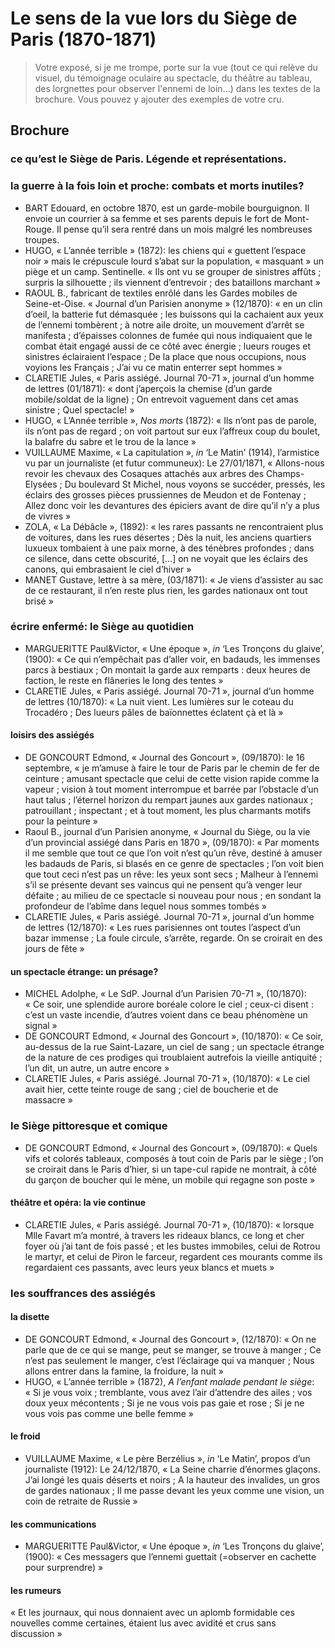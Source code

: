 # Le sens de la vue lors du Siège de Paris (1870-1871)
> Votre exposé, si je me trompe, porte sur la vue (tout ce qui relève du visuel, du témoignage oculaire au spectacle, du théâtre au tableau, des lorgnettes pour observer l'ennemi de loin...) dans les textes de la brochure. Vous pouvez y ajouter des exemples de votre cru.

## Brochure
### ce qu’est le Siège de Paris. Légende et représentations.
### la guerre à la fois loin et proche: combats et morts inutiles?
- BART Edouard, en octobre 1870, est un garde-mobile bourguignon. Il envoie un courrier à sa femme et ses parents depuis le fort de Mont-Rouge. Il pense qu’il sera rentré dans un mois malgré les nombreuses troupes.
- HUGO, « L’année terrible » (1872): les chiens qui « guettent l’espace noir » mais le crépuscule lourd s’abat sur la population, « masquant » un piège et un camp. Sentinelle. « Ils ont vu se grouper de sinistres affûts ; surpris la silhouette ; ils viennent d’entrevoir ; des bataillons marchant »
- RAOUL B., fabricant de textiles enrôlé dans les Gardes mobiles de Seine-et-Oise. « Journal d’un Parisien anonyme » (12/1870): « en un clin d’oeil, la batterie fut démasquée ; les buissons qui la cachaient aux yeux de l’ennemi tombèrent ; à notre aile droite, un mouvement d’arrêt se manifesta ; d’épaisses colonnes de fumée qui nous indiquaient que le combat était engagé aussi de ce côté avec énergie ; lueurs rouges et sinistres éclairaient l’espace ; De la place que nous occupions, nous voyions les Français ; J’ai vu ce matin enterrer sept hommes »
- CLARETIE Jules, « Paris assiégé. Journal 70-71 », journal d’un homme de lettres (01/1871): « dont j’aperçois la chemise (d’un garde mobile/soldat de la ligne) ; On entrevoit vaguement dans cet amas sinistre ; Quel spectacle! »
- HUGO, « L’Année terrible », _Nos morts_ (1872): « Ils n’ont pas de parole, ils n’ont pas de regard ; on voit partout sur eux l’affreux coup du boulet, la balafre du sabre et le trou de la lance »
- VUILLAUME Maxime, « La capitulation », _in_ ‘Le Matin’ (1914), l’armistice vu par un journaliste (et futur communeux): Le 27/01/1871, « Allons-nous revoir les chevaux des Cosaques attachés aux arbres des Champs-Elysées ; Du boulevard St Michel, nous voyons se succéder, pressés, les éclairs des grosses pièces prussiennes de Meudon et de Fontenay ; Allez donc voir les devantures des épiciers avant de dire qu’il n’y a plus de vivres »
- ZOLA, « La Débâcle », (1892): « les rares passants ne rencontraient plus de voitures, dans les rues désertes ; Dès la nuit, les anciens quartiers luxueux tombaient à une paix morne, à des ténèbres profondes ; dans ce silence, dans cette obscurité, […] on ne voyait que les éclairs des canons, qui embrasaient le ciel d’hiver »
- MANET Gustave, lettre à sa mère, (03/1871): « Je viens d’assister au sac de ce restaurant, il n’en reste plus rien, les gardes nationaux ont tout brisé »

### écrire enfermé: le Siège au quotidien
- MARGUERITTE Paul&Victor, « Une époque », _in_ ‘Les Tronçons du glaive’, (1900): « Ce qui n’empêchait pas d’aller voir, en badauds, les immenses parcs à bestiaux ; On montait la garde aux remparts : deux heures de faction, le reste en flâneries le long des tentes »
- CLARETIE Jules, « Paris assiégé. Journal 70-71 », journal d’un homme de lettres (10/1870): « La nuit vient. Les lumières sur le coteau du Trocadéro ; Des lueurs pâles de baïonnettes éclatent çà et là »

#### loisirs des assiégés
- DE GONCOURT Edmond, « Journal des Goncourt », (09/1870): le 16 septembre, « je m’amuse à faire le tour de Paris par le chemin de fer de ceinture ; amusant spectacle que celui de cette vision rapide comme la vapeur ; vision à tout moment interrompue et barrée par l’obstacle d’un haut talus ; l’éternel horizon du rempart jaunes aux gardes nationaux ; patrouillant ; inspectant ; et à tout moment, les plus charmants motifs pour la peinture »
- Raoul B., journal d’un Parisien anonyme, « Journal du Siège, ou la vie d’un provincial assiégé dans Paris en 1870 », (09/1870): « Par moments il me semble que tout ce que l’on voit n’est qu’un rêve, destiné à amuser les badauds de Paris, si blasés en ce genre de spectacles ; l’on voit bien que tout ceci n’est pas un rêve: les yeux sont secs ; Malheur à l’ennemi s’il se présente devant ses vaincus qui ne pensent qu’à venger leur défaite ; au milieu de ce spectacle si nouveau pour nous ; en sondant la profondeur de l’abîme dans lequel nous sommes tombés »
- CLARETIE Jules, « Paris assiégé. Journal 70-71 », journal d’un homme de lettres (12/1870): « Les rues parisiennes ont toutes l’aspect d’un bazar immense ; La foule circule, s’arrête, regarde. On se croirait en des jours de fête »

#### un spectacle étrange: un présage?
- MICHEL Adolphe, « Le SdP. Journal d’un Parisien 70-71 », (10/1870): « Ce soir, une splendide aurore boréale colore le ciel ; ceux-ci disent : c’est un vaste incendie, d’autres voient dans ce beau phénomène un signal »
- DE GONCOURT Edmond, « Journal des Goncourt », (10/1870): « Ce soir, au-dessus de la rue Saint-Lazare, un ciel de sang ; un spectacle étrange de la nature de ces prodiges qui troublaient autrefois la vieille antiquité ; l’un dit, un autre, un autre encore »
- CLARETIE Jules, « Paris assiégé. Journal 70-71 », (10/1870): « Le ciel avait hier, cette teinte rouge de sang ; ciel de boucherie et de massacre »

### le Siège pittoresque et comique
- DE GONCOURT Edmond, « Journal des Goncourt », (09/1870): « Quels vifs et colorés tableaux, composés à tout coin de Paris par le siège ; l’on se croirait dans le Paris d’hier, si un tape-cul rapide ne montrait, à côté du garçon de boucher qui le mène, un mobile qui regagne son poste »

#### théâtre et opéra: la vie continue
- CLARETIE Jules, « Paris assiégé. Journal 70-71 », (10/1870): « lorsque Mlle Favart m’a montré, à travers les rideaux blancs, ce long et cher foyer où j’ai tant de fois passé ; et les bustes immobiles, celui de Rotrou le martyr, et celui de Piron le farceur, regardent ces mourants comme ils regardaient ces passants, avec leurs yeux blancs et muets »

### les souffrances des assiégés
#### la disette
- DE GONCOURT Edmond, « Journal des Goncourt », (12/1870): « On ne parle que de ce qui se mange, peut se manger, se trouve à manger ; Ce n’est pas seulement le manger, c’est l’éclairage qui va manquer ; Nous allons entrer dans la famine, la froidure, la nuit »
- HUGO, « L’année terrible » (1872), _A l’enfant malade pendant le siège_: « Si je vous voix ; tremblante, vous avez l’air d’attendre des ailes ; vos doux yeux mécontents ; Si je ne vous vois pas gaie et rose ; Si je ne vous vois pas comme une belle femme »

#### le froid
- VUILLAUME Maxime, « Le père Berzélius », _in_ ‘Le Matin’, propos d’un journaliste (1912): Le 24/12/1870, « La Seine charrie d’énormes glaçons. J’ai longé les quais déserts et noirs ; A la hauteur des invalides, un gros de gardes nationaux ; Il me passe devant les yeux comme une vision, un coin de retraite de Russie »

#### les communications
- MARGUERITTE Paul&Victor, « Une époque », _in_ ‘Les Tronçons du glaive’, (1900): « Ces messagers que l’ennemi guettait (=observer en cachette pour surprendre) »

#### les rumeurs
« Et les journaux, qui nous donnaient avec un aplomb formidable ces nouvelles comme certaines, étaient lus avec avidité et crus sans discussion »